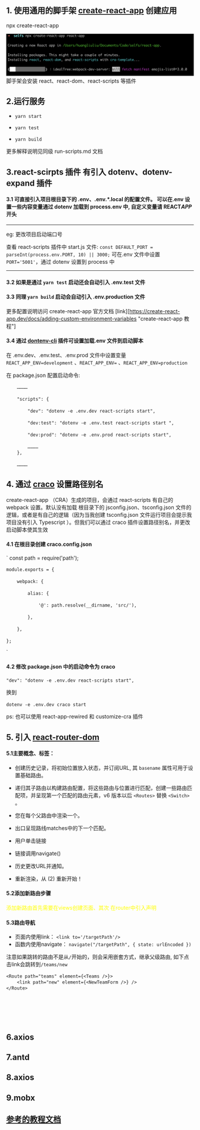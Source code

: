 ## 1. 使用通用的脚手架 [create-react-app](https://create-react-app.dev/docs/getting-started) 创建应用

npx create-react-app <project-name>

![img](/documents/img/start.png "start.png")
脚手架会安装 react、react-dom、react-scripts 等插件

## 2.运行服务

+ `yarn start`

+ `yarn test`

+ `yarn build`

 更多解释说明见同级 run-scripts.md 文档

## 3.react-scirpts 插件 有引入 dotenv、dotenv-expand 插件

#### 3.1 可直接引入项目根目录下的 .env、.env.\*.local 的配置文件。 可以在.env 设置一些内容变量通过 dotenv 加载到 process.env 中, 自定义变量请 REACT*APP* 开头

---

eg: 更改项目启动端口号

查看 react-scripts 插件中 start.js 文件:
`const DEFAULT_PORT = parseInt(process.env.PORT, 10) || 3000;`
可在.env 文件中设置 `PORT='5001'`，通过 dotenv 设置到 process 中

---

#### 3.2 如果是通过 `yarn test` 启动还会自动引入 .env.test 文件

#### 3.3 同理 `yarn build` 启动会自动引入 .env.production 文件

更多配置说明访问 create-react-app 官方文档 [link][https://create-react-app.dev/docs/adding-custom-environment-variables "create-react-app 教程"]

#### 3.4 通过 [dontenv-cli](https://www.npmjs.com/package/dotenv-cli) 插件可设置加载.env 文件到启动脚本
在 .env.dev、.env.test、.env.prod 文件中设置变量 `REACT_APP_ENV=development` 、`REACT_APP_ENV=` 、`REACT_APP_ENV=production`

在 package.json 配置启动命令:

```
    …………

    "scripts": {

        "dev": "dotenv -e .env.dev react-scripts start",

        "dev:test": "dotenv -e .env.test react-scripts start ",

        "dev:prod": "dotenv -e .env.prod react-scripts start",

        …………
    },

    …………

```

## 4. 通过 [craco](https://www.npmjs.com/package/@craco/craco) 设置路径别名

create-react-app （CRA）生成的项目，会通过 react-scripts 有自己的 webpack 设置。默认没有加载
根目录下的 jsconfig.json、tsconfig.json 文件的逻辑，或者是有自己的逻辑（因为当我创建 tsconfig.json 文件运行项目会提示我项目没有引入 Typescript ）。但我们可以通过 craco 插件设置路径别名，并更改启动脚本使其生效

#### 4.1 在根目录创建 craco.config.json

`
const path = require('path');

    module.exports = {

        webpack: {

            alias: {

                '@': path.resolve(__dirname, 'src/'),

            },

        },

    };

`

#### 4.2 修改 package.json 中的启动命令为 craco

`"dev": "dotenv -e .env.dev react-scripts start",`

换到

`dotenv -e .env.dev craco start`

ps: 也可以使用 react-app-rewired 和 customize-cra 插件


## 5. 引入 [react-router-dom](https://reactrouter.com/en/main/router-components/browser-router)

#### 5.1主要概念、标签：

* <BrowserRouter>创建历史记录，将初始位置放入状态，并订阅URL, 其 `basename` 属性可用于设置基础路由。

* <Routes>递归其子路由以构建路由配置，将这些路由与位置进行匹配，创建一些路由匹配项，并呈现第一个匹配的路由元素，v6 版本以后 `<Routes>` 替换 `<Switch>` 。

* <Outlet/>您在每个父路由中渲染一个。

* 出口呈现路线matches中的下一个匹配。

+ 用户单击链接

+ 链接调用navigate()

- 历史更改URL并通知<BrowserRouter>。

- <BrowserRouter>重新渲染，从 (2) 重新开始！


#### 5.2添加新路由步骤

<font color="yellow">
添加新路由首先需要在views创建页面、其次
在router中引入声明</font>

#### 5.3路由导航

- 页面内使用link： `<link to='/targetPath'/>`
- 函数内使用navigate： `navigate("/targetPath", { state: urlEncoded })`

注意如果跳转的路由不是从`/`开始的，则会采用嵌套方式，继承父级路由, 如下点击link会跳转到`/teams/new`

    <Route path="teams" element={<Teams />}> 
        <link path="new" element={<NewTeamForm />} />
    </Route>

 <br />
 <br />
 <br />
 <br />
 

## 6.axios

## 7.antd

## 8.axios

## 9.mobx

## **[参考的教程文档](https://bbs.huaweicloud.com/blogs/370666)**